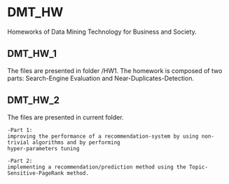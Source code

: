# DMT_HW
Homeworks of Data Mining Technology for Business and Society.
## DMT_HW_1
The files are presented in folder /HW1.
The homework is composed of two parts: Search-Engine Evaluation and Near-Duplicates-Detection.


## DMT_HW_2
The files are presented in current folder.

    -Part 1:
    improving the performance of a recommendation-system by using non-trivial algorithms and by performing 
    hyper-parameters tuning
    
    -Part 2:
    implementing a recommendation/prediction method using the Topic-Sensitive-PageRank method.


